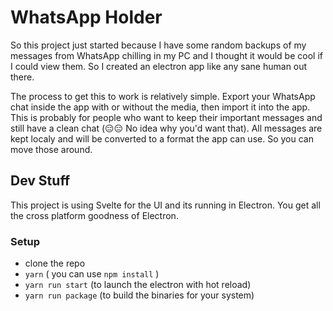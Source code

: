
# WhatsApp Holder
So this project just started because I have some random backups of my messages from WhatsApp chilling in my PC and I thought it would be cool if I could view them. So I created an electron app like any sane human out there.

The process to get this to work is relatively simple. Export your WhatsApp chat inside the app with or without the media, then import it into the app. This is probably for people who want to keep their important messages and still have a clean chat (😑😑 No idea why you'd want that).
All messages are kept localy and will be converted to a format the app can use. So you can move those around.
## Dev Stuff
This project is using Svelte for the UI and its running in Electron. You get all the cross platform goodness of Electron.
### Setup

 - clone the repo
 - `yarn` ( you can use `npm install` )
 - `yarn run start` (to launch the electron with hot reload)
 - `yarn run package` (to build the binaries for your system)

  

> 
